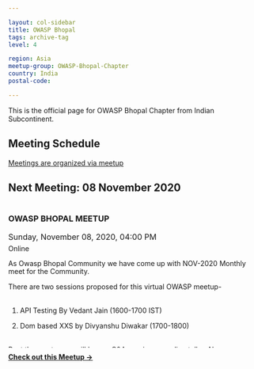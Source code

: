 ```yaml
---

layout: col-sidebar
title: OWASP Bhopal
tags: archive-tag
level: 4

region: Asia
meetup-group: OWASP-Bhopal-Chapter
country: India
postal-code: 

---
```

<link rel="stylesheet" href="assets/custom.css">

This is the official page for OWASP Bhopal Chapter from Indian Subcontinent.

## Meeting Schedule

[Meetings are organized via meetup](https://meetup.com/OWASP-Bhopal-Chapter/)

## Next Meeting: 08 November 2020


<div id="meetup_oembed" style="height:334px">
     <div style="max-height:294px;overflow:hidden">
          <h3> OWASP BHOPAL MEETUP </h3>
          <p style="margin:5px 0;font-size:16px">Sunday, November 08, 2020,  04:00 PM</p>
          <p style="margin: 0 0 5px;"><span style="font-size:14px">Online</span><br />
<span style="font-size:12px;"> </span></p>
          <p style="line-height:16px">As Owasp Bhopal Community we have come up with NOV-2020 Monthly meet for the Community.<br>

There are two sessions proposed for this virtual OWASP meetup-<br><br>

1. API Testing By Vedant Jain (1600-1700 IST)<br>

2. Dom based XXS by Divyanshu Diwakar (1700-1800)<br><br>

Post the meetup we will have a Q&A session regarding talks. Also, we are going to have an open discussion on making this OWASP chapter Bigger & Better<br>

It will be a fully virtual meetup and the details Regarding The virtual platform will be communicated on the day of the meetup.<br /> 
            <br /></p>
     </div>
     <p style="margin:10px 0 0;"><a href="https://www.meetup.com/OWASP-Bhopal-Chapter/events/274381161/" target="_blank" class="mu_button"><strong>Check out this Meetup &rarr;</strong></a></p>
</div>
